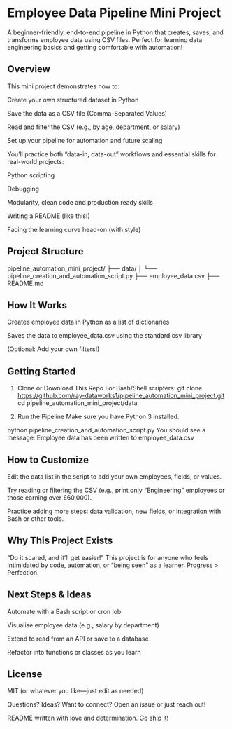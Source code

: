# Employee Data Pipeline Mini Project
A beginner-friendly, end-to-end pipeline in Python that creates, saves, and transforms employee data using CSV files.
Perfect for learning data engineering basics and getting comfortable with automation!

## Overview
This mini project demonstrates how to:

Create your own structured dataset in Python

Save the data as a CSV file (Comma-Separated Values)

Read and filter the CSV (e.g., by age, department, or salary)

Set up your pipeline for automation and future scaling

You’ll practice both “data-in, data-out” workflows and essential skills for real-world projects:

Python scripting

Debugging

Modularity, clean code and production ready skills

Writing a README (like this!)

Facing the learning curve head-on (with style)

## Project Structure

pipeline_automation_mini_project/
├── data/
│   └── pipeline_creation_and_automation_script.py
├── employee_data.csv
├── README.md

## How It Works
Creates employee data in Python as a list of dictionaries

Saves the data to employee_data.csv using the standard csv library

(Optional: Add your own filters!)

## Getting Started

1. Clone or Download This Repo
For Bash/Shell scripters: 
git clone https://github.com/ray-dataworks1/pipeline_automation_mini_project.git
cd pipeline_automation_mini_project/data

3. Run the Pipeline
Make sure you have Python 3 installed.

python pipeline_creation_and_automation_script.py
You should see a message:
Employee data has been written to employee_data.csv

## How to Customize
Edit the data list in the script to add your own employees, fields, or values.

Try reading or filtering the CSV (e.g., print only “Engineering” employees or those earning over £60,000).

Practice adding more steps: data validation, new fields, or integration with Bash or other tools.

## Why This Project Exists

“Do it scared, and it’ll get easier!”
This project is for anyone who feels intimidated by code, automation, or “being seen” as a learner.
Progress > Perfection.

## Next Steps & Ideas
Automate with a Bash script or cron job

Visualise employee data (e.g., salary by department)

Extend to read from an API or save to a database

Refactor into functions or classes as you learn

## License
MIT (or whatever you like—just edit as needed)

Questions? Ideas? Want to connect?
Open an issue or just reach out!

README written with love and determination. Go ship it! 
